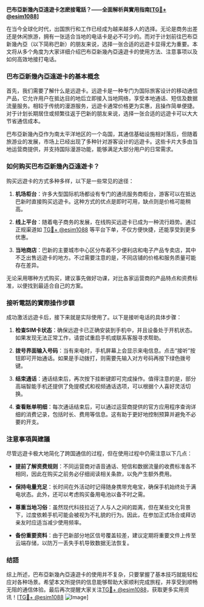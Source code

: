 **巴布亞新幾內亞遠遊卡怎麽接電話？——全面解析與實用指南[[TG💪+ @esim1088](https://t.me/s/esim1088)]**

在当今全球化时代，出国旅行和工作已经成为越来越多人的选择。无论是商务出差还是休闲旅游，拥有一张适合当地的电话卡是必不可少的。而对于计划前往巴布亞新幾內亞（以下简称巴新）的朋友来说，选择一张合适的远遊卡显得尤为重要。本文将从多个角度为大家详细介绍巴布亞新幾內亞遠遊卡的使用方法、注意事项以及如何高效地接打电话。

### 巴布亞新幾內亞遠遊卡的基本概念

首先，我们需要了解什么是远遊卡。远遊卡是一种专门为国际旅客设计的移动通信产品，它允许用户在抵达目的地后立即接入当地网络，享受本地通话、短信及数据流量服务。相较于传统的漫游服务，远遊卡通常价格更为实惠，且操作简单便捷。对于计划长期居住或频繁往返于巴新的朋友来说，选择一张合适的远遊卡可以大大节省通信成本。

巴布亞新幾內亞作为南太平洋地区的一个岛国，其通信基础设施相对落后，但随着旅游业的发展，市场上已经出现了多种针对游客设计的远遊卡。这些卡片大多由当地运营商提供，并支持国际漫游功能，能够满足大部分用户的日常需求。

### 如何购买巴布亞新幾內亞遠遊卡？

购买远遊卡的方式多种多样，以下是一些常见的途径：

1. **机场柜台**：许多大型国际机场都设有专门的通讯服务商柜台，游客可以在抵达巴新时直接购买远遊卡。这种方式的优点是即时可用，缺点则是价格可能稍高。
   
2. **线上平台**：随着电子商务的发展，在线购买远遊卡已成为一种流行趋势。通过正规渠道如 [TG💪+ @esim1088](https://t.me/s/esim1088) 等平台下单，不仅方便快捷，还能享受到更多优惠。

3. **当地商店**：巴新的主要城市中心区分布着不少便利店和电子产品专卖店，其中不乏出售远遊卡的地方。不过需要注意的是，不同店铺的价格和服务质量可能存在差异。

无论采用哪种方式购买，建议事先做好功课，对比各家运营商的产品特点和资费标准，以便找到最适合自己的方案。

### 接听電話的實際操作步驟

成功激活远遊卡后，接下来就是实际使用了。以下是接听电话的具体步骤：

1. **检查SIM卡状态**：确保远遊卡已正确安装到手机中，并且设备处于开机状态。如果发现无法正常工作，请尝试重启手机或联系客服寻求帮助。

2. **拨号界面输入号码**：当有来电时，手机屏幕上会显示来电信息。点击“接听”按钮即可开始通话。如果是手动拨打，则需要先输入对方号码再按下绿色拨号键。

3. **结束通话**：通话结束后，再次按下挂断键即可完成操作。值得注意的是，部分高端智能手机还提供了免提模式和视频通话选项，可以根据个人喜好灵活切换。

4. **查看账单明细**：每次通话结束后，可以通过运营商提供的官方应用程序查询详细的消费记录，包括时长、费用等信息。这有助于更好地控制预算并避免不必要的开支。

### 注意事項與建議

尽管远遊卡极大地简化了跨国通信的过程，但在使用过程中仍需注意以下几点：

- **提前了解资费规则**：不同运营商对语音通话、短信和数据流量的收费标准各不相同，因此在购买之前务必仔细阅读相关条款，以免产生额外费用。
  
- **保持电量充足**：长时间在外活动时记得随身携带充电宝，确保手机始终处于满电状态。此外，还可以考虑购买备用电池以备不时之需。

- **尊重当地习俗**：虽然现代科技拉近了人与人之间的距离，但在某些文化背景下，过度依赖手机可能会被视为不礼貌的行为。因此，在参加正式场合或拜访亲友时应适当减少使用频率。

- **备份重要资料**：由于巴新部分地区信号覆盖较差，建议定期将重要文件上传至云端存储，以防万一丢失手机导致数据无法恢复。

### 结語

综上所述，巴布亞新幾內亞遠遊卡的使用并不复杂，只要掌握了基本技巧就能轻松应对各种场景。希望本文所提供的信息能够帮助大家顺利完成旅程，并享受到顺畅无阻的通信体验。最后再次提醒大家关注[TG💪+ @esim1088](https://t.me/s/esim1088)，获取更多实用资讯！[[TG💪+ @esim1088](https://t.me/s/esim1088) ![Image](https://i.postimg.cc/4NQfJmqS/Snipaste-2025-05-13-00-14-12.png)]